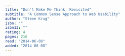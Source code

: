 ```yaml
---
title: "Don't Make Me Think, Revisited" 
subtitle: "A Common Sense Approach to Web Usability"
author: "Steve Krug"
isbn: ""
isbn13: ""
rating: 4
pages: 216
read: "2014-06-08"
added: "2014-06-08"
---
```


